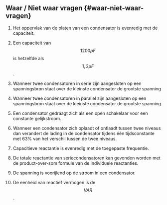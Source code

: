 ## Waar / Niet waar vragen {#waar-niet-waar-vragen}

1.  Het oppervlak van de platen van een condensator is evenredig met de capaciteit.

2.  Een capaciteit van $$ 1200 pF$$ is hetzelfde als $$ \mathrm{1,2} \mu F$$.

3.  Wanneer twee condensatoren in serie zijn aangesloten op een spanningsbron staat over de kleinste condensator de grootste spanning

4.  Wanneer twee condensatoren in parallel zijn aangesloten op een spanningsbron staat over de kleinste condensator de grootste spanning.

5.  Een condensator gedraagt zich als een open schakelaar voor een constante gelijkstroom.

6.  Wanneer een condensator zich oplaadt of ontlaadt tussen twee niveaus dan verandert de lading in de condensator tijdens één tijdsconstante met 63% van het verschil tussen de twee niveaus.

7.  Capacitieve reactantie is evenredig met de toegepaste frequentie.

8.  De totale reactantie van seriecondensatoren kan gevonden worden met de product-over-som formule van de individuele reactanties.

9.  De spanning is voorijlend op de stroom in een condensator.

10.  De eenheid van reactief vermogen is de $$ VAR$$.